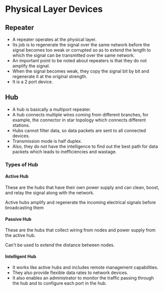 # Physical Layer Devices

## Repeater

- A repeater operates at the physical layer.
- Its job is to regenerate the signal over the same network before the signal becomes too weak or corrupted so as to extend the length to which the signal can be transmitted over the same network.
- An important point to be noted about repeaters is that they do not amplify the signal.
- When the signal becomes weak, they copy the signal bit by bit and regenerate it at the original strength.
- It is a 2 port device.

## Hub

- A hub is basically a multiport repeater.
- A hub connects multiple wires coming from different branches, for example, the connector in star topology which connects different stations.
- Hubs cannot filter data, so data packets are sent to all connected devices.
- Transmission mode is half duplex.
- Also, they do not have the intelligence to find out the best path for data packets which leads to inefficiencies and wastage.

### Types of Hub

#### Active Hub

These are the hubs that have their own power supply and can clean, boost, and relay the signal along with the network.

Active hubs amplify and regenerate the incoming electrical signals before broadcasting them

#### Passive Hub

These are the hubs that collect wiring from nodes and power supply from the active hub.

Can't be used to extend the distance between nodes.

#### Intelligent Hub

- It works like active hubs and includes remote management capabilities.
- They also provide flexible data rates to network devices.
- It also enables an administrator to monitor the traffic passing through the hub and to configure each port in the hub.
